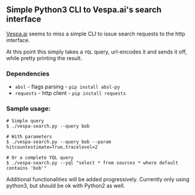 
## Simple Python3 CLI to Vespa.ai's search interface

[Vespa.ai](http://vespa.ai/) seems to miss a simple CLI to issue search requests to the http interface.

At this point this simply takes a `YQL` query, url-encodes it and sends it off, while pretty printing the result. 

### Dependencies
 - `absl` - flags parsing - `pip install absl-py`
 - `requests` - http client - `pip install requests`

### Sample usage:
	
	# Simple query
	$ ./vespa-search.py --query bob
	
	# With parameters
	$ ./vespa-search.py --query bob --param hitcountestimate=True,tracelevel=2
	
	# Or a complete YQL query
	$ ./vespa-search.py --yql "select * from sources * where default contains 'bob'"

Additional functionalities will be added progressively. Currently only using python3, but should be ok with Python2 as well.
